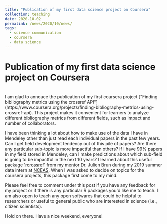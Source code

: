 ```yaml
---
title: "Publication of my first data science project on Coursera"
collection: teaching
date: 2020-10-02
permalink: /news/2020/10/news/
tags:
  - science communication
  - coursera
  - data science
---
```


Publication of my first data science project on Coursera
========================

<br>
I am glad to annouce the publication of my first coursera project ["Finding bibliography metrics using the crossref API"](https://www.coursera.org/projects/finding-bibliography-metrics-using-crossref-api). This project makes it convenient for learners to analyze different bibliography metrics from different fields, such as impact and number of collaborators. 

I have been thinking a lot about how to make use of the data I have in Mendeley other than just read each individual papers in the past few years. Can I get field development tendency out of this pile of papers? Are there any particular sub-topic is more impactful than others? If I have 99% papers in my field stored in Mendeley, can I make predictions about which sub-field is going to be impactful in the next 10 years?
I learned about this useful package ['rcrossref'](https://cran.r-project.org/web/packages/rcrossref/rcrossref.pdf) from my mentor Dr. Julien Brun during my 2019 summer data intern at [NCEAS](https://www.nceas.ucsb.edu/). When I was asked to decide on topics for the coursera projects, this package first come to my mind. 

Please feel free to comment under this post if you have any feedback for my project or if there is any particular R packages you'd like me to teach. I am also open to teach any open softwares that could be helpful to researchers or useful to general public who are interested in science (i.e., citizen scientists). 

Hold on there. Have a nice weekend, everyone!


